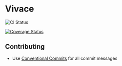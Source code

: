 # Vivace

![CI Status](https://github.com/upperhandmusic/vivace/actions/workflows/pull-request.yaml/badge.svg?branch=main)

[![Coverage Status](https://coveralls.io/repos/github/upperhandmusic/vivace/badge.svg?branch=main)](https://coveralls.io/github/upperhandmusic/vivace?branch=main)

## Contributing

* Use [Conventional Commits](https://www.conventionalcommits.org/en/v1.0.0/#summary) for all commit messages
